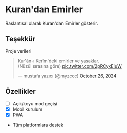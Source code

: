 
# Kuran'dan Emirler

Raslantısal olarak Kuran'dan Emirler gösterir.

##  Teşekkür


Proje verileri

<blockquote class="twitter-tweet"><p lang="tr" dir="ltr">Kur&#39;ân-ı Kerîm&#39;deki emirler ve yasaklar.<br>(Nüzûl sırasına göre) <a href="https://t.co/2pRCyxEIuW">pic.twitter.com/2pRCyxEIuW</a></p>&mdash; mustafa yazıcı (@myzccc) <a href="https://twitter.com/myzccc/status/1850103978450723134?ref_src=twsrc%5Etfw">October 26, 2024</a></blockquote> <script async src="https://platform.twitter.com/widgets.js" charset="utf-8"></script> 

## Özellikler

- [ ] Açık/koyu mod geçişi
- [x] Mobil kurulum
- [x] PWA 
- Tüm platformlara destek

  